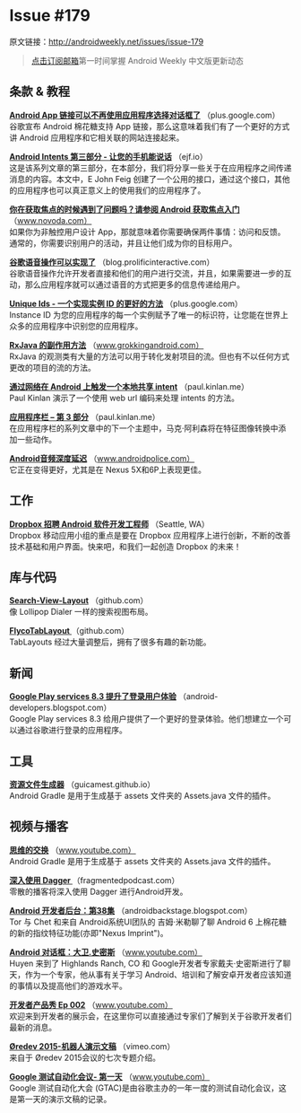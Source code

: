 # Issue #179
>
原文链接：<http://androidweekly.net/issues/issue-179>

> [点击订阅邮箱](http://tinyletter.com/androidweeklycn)第一时间掌握 Android Weekly 中文版更新动态

## 条款 & 教程

**[Android App 链接可以不再使用应用程序选择对话框了](https://plus.google.com/+AndroidDevelopers/posts/BPyTSdWgLVV)**
（plus.google.com）  
谷歌宣布 Android 棉花糖支持 App 链接，那么这意味着我们有了一个更好的方式讲 Android 应用程序和它相关联的网站连接起来。

**[Android Intents 第三部分 - 让您的手机能说话](http://ejf.io/android/intents/part3/)**
（ejf.io）  
这是该系列文章的第三部分，在本部分，我们将分享一些关于在应用程序之间传递消息的内容。本文中，E John Feig 创建了一个公用的接口，通过这个接口，其他的应用程序也可以真正意义上的使用我们的应用程序了。

**[你在获取焦点的时候遇到了问题吗？请参阅 Android 获取焦点入门](https://www.novoda.com/blog/do-you-even-focus-bro/)**
（www.novoda.com）  
如果你为非触控用户设计 App，那就意味着你需要确保两件事情：访问和反馈。通常的，你需要识别用户的活动，并且让他们成为你的目标用户。

**[谷歌语音操作可以实现了](http://blog.prolificinteractive.com/2015/11/06/implementing-google-voice-actions-into-your-android-app/)**
（blog.prolificinteractive.com）  
谷歌语音操作允许开发者直接和他们的用户进行交流，并且，如果需要进一步的互动，那么应用程序就可以通过语音的方式把更多的信息传递给用户。

**[Unique Ids - 一个实现实例 ID 的更好的方法](https://plus.google.com/+AndroidDevelopers/posts/DMshVTyzqcL)**
（plus.google.com）  
Instance ID 为您的应用程序的每一个实例赋予了唯一的标识符，让您能在世界上众多的应用程序中识别您的应用程序。

**[RxJava 的副作用方法](http://www.grokkingandroid.com/rxjavas-side-effect-methods/)**
（www.grokkingandroid.com）  
RxJava 的观测类有大量的方法可以用于转化发射项目的流。但也有不以任何方式更改的项目的流的方法。

**[通过网络在 Android 上触发一个本地共享 intent](https://paul.kinlan.me/sharing-natively-on-android-from-the-web/)**
（paul.kinlan.me）  
Paul Kinlan 演示了一个使用 web url 编码来处理 intents 的方法。

**[应用程序栏 – 第 3 部分](https://paul.kinlan.me/sharing-natively-on-android-from-the-web/)**
（paul.kinlan.me）  
在应用程序栏的系列文章中的下一个主题中，马克·阿利森将在特征图像转换中添加一些动作。

**[Android音频深度延迟](http://www.androidpolice.com/2015/11/13/android-audio-latency-in-depth-its-getting-better-especially-with-the-nexus-5x-and-6p/)**
（www.androidpolice.com）  
它正在变得更好，尤其是在 Nexus 5X和6P上表现更佳。

## 工作

**[Dropbox 招聘 Android 软件开发工程师](https://www.dropbox.com/jobs/listing/109128)**
（Seattle, WA）  
Dropbox 移动应用小组的重点是要在 Dropbox 应用程序上进行创新，不断的改善技术基础和用户界面。快来吧，和我们一起创造 Dropbox 的未来！

## 库与代码

**[Search-View-Layout](https://github.com/sahildave/Search-View-Layout)**
（github.com）  
像 Lollipop Dialer 一样的搜索视图布局。

**[FlycoTabLayout ](https://github.com/H07000223/FlycoTabLayout)**
（github.com）  
 TabLayouts 经过大量调整后，拥有了很多有趣的新功能。

## 新闻

**[Google Play services 8.3 提升了登录用户体验](http://android-developers.blogspot.com/2015/11/improvements-to-sign-in-with-google.html)**
（android-developers.blogspot.com）  
Google Play services 8.3 给用户提供了一个更好的登录体验。他们想建立一个可以通过谷歌进行登录的应用程序。

## 工具

**[资源文件生成器](http://guicamest.github.io/assetfilegenerator/)**
（guicamest.github.io）  
Android Gradle 是用于生成基于 assets 文件夹的 Assets.java 文件的插件。

## 视频与播客

**[思维的交换](https://www.youtube.com/watch?v=ssC4nX_pP3o)**
（www.youtube.com）  
Android Gradle 是用于生成基于 assets 文件夹的 Assets.java 文件的插件。

**[深入使用 Dagger ](http://fragmentedpodcast.com/episodes/021/)**
（fragmentedpodcast.com）  
零散的播客将深入使用 Dagger 进行Android开发。

**[Android 开发者后台：第38集](http://androidbackstage.blogspot.com/2015/11/episode-38-fingerprint.html)**
（androidbackstage.blogspot.com）  
Tor 与 Chet 和来自 Android系统UI团队的 吉姆·米勒聊了聊 Android 6 上棉花糖的新的指纹特征功能(亦即"Nexus Imprint")。

**[Android 对话框：大卫.史密斯](https://www.youtube.com/watch?v=GFtoxou13J8)**
（www.youtube.com）  
Huyen 来到了 Highlands Ranch, CO 和 Google开发者专家戴夫·史密斯进行了聊天，作为一个专家，他从事有关于学习 Android、培训和了解安卓开发者应该知道的事情以及提高他们的游戏水平。

**[开发者产品秀 Ep 002](https://www.youtube.com/watch?v=UHXT00Mc4hw)**
（www.youtube.com）  
欢迎来到开发者的展示会，在这里你可以直接通过专家们了解到关于谷歌开发者们最新的消息。

**[Øredev 2015-机器人演示文稿](https://vimeo.com/album/3645585/)**
（vimeo.com）  
来自于 Øredev 2015会议的七次专题介绍。

**[Google 测试自动化会议- 第一天](https://www.youtube.com/watch?v=UsNoc6HkR28&t=760)**
（www.youtube.com）  
Google 测试自动化大会 (GTAC)是由谷歌主办的一年一度的测试自动化会议，这是第一天的演示文稿的记录。
